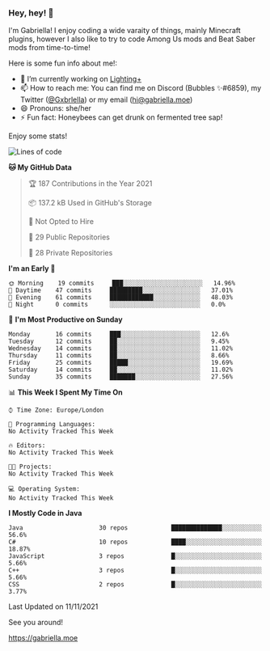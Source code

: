### Hey, hey! 👋

I'm Gabriella! I enjoy coding a wide varaity of things, mainly Minecraft plugins, however I also like to try to code Among Us mods and Beat Saber mods from time-to-time!

Here is some fun info about me!:

- 🔭 I’m currently working on [Lighting+](https://github.com/IsGabriellaCurious/LightingPlus)
- 📫 How to reach me: You can find me on Discord (Bubbles ✨#6859), my Twitter ([@Gxbrlella](twitter.com/Gxbrlella)) or my email ([hi@gabriella.moe](mailto://hi@gabriella.moe))
- 😄 Pronouns: she/her
- ⚡ Fun fact: Honeybees can get drunk on fermented tree sap!

Enjoy some stats!

<!--START_SECTION:waka-->
![Lines of code](https://img.shields.io/badge/From%20Hello%20World%20I%27ve%20Written-3930%20lines%20of%20code-blue)

**🐱 My GitHub Data** 

> 🏆 187 Contributions in the Year 2021
 > 
> 📦 137.2 kB Used in GitHub's Storage 
 > 
> 🚫 Not Opted to Hire
 > 
> 📜 29 Public Repositories 
 > 
> 🔑 28 Private Repositories  
 > 
**I'm an Early 🐤** 

```text
🌞 Morning    19 commits     ███░░░░░░░░░░░░░░░░░░░░░░   14.96% 
🌆 Daytime    47 commits     █████████░░░░░░░░░░░░░░░░   37.01% 
🌃 Evening    61 commits     ████████████░░░░░░░░░░░░░   48.03% 
🌙 Night      0 commits      ░░░░░░░░░░░░░░░░░░░░░░░░░   0.0%

```
📅 **I'm Most Productive on Sunday** 

```text
Monday       16 commits     ███░░░░░░░░░░░░░░░░░░░░░░   12.6% 
Tuesday      12 commits     ██░░░░░░░░░░░░░░░░░░░░░░░   9.45% 
Wednesday    14 commits     ██░░░░░░░░░░░░░░░░░░░░░░░   11.02% 
Thursday     11 commits     ██░░░░░░░░░░░░░░░░░░░░░░░   8.66% 
Friday       25 commits     █████░░░░░░░░░░░░░░░░░░░░   19.69% 
Saturday     14 commits     ██░░░░░░░░░░░░░░░░░░░░░░░   11.02% 
Sunday       35 commits     ███████░░░░░░░░░░░░░░░░░░   27.56%

```


📊 **This Week I Spent My Time On** 

```text
⌚︎ Time Zone: Europe/London

💬 Programming Languages: 
No Activity Tracked This Week

🔥 Editors: 
No Activity Tracked This Week

🐱‍💻 Projects: 
No Activity Tracked This Week

💻 Operating System: 
No Activity Tracked This Week

```

**I Mostly Code in Java** 

```text
Java                     30 repos            ██████████████░░░░░░░░░░░   56.6% 
C#                       10 repos            ████░░░░░░░░░░░░░░░░░░░░░   18.87% 
JavaScript               3 repos             █░░░░░░░░░░░░░░░░░░░░░░░░   5.66% 
C++                      3 repos             █░░░░░░░░░░░░░░░░░░░░░░░░   5.66% 
CSS                      2 repos             █░░░░░░░░░░░░░░░░░░░░░░░░   3.77%

```



 Last Updated on 11/11/2021
<!--END_SECTION:waka-->

See you around!

https://gabriella.moe
